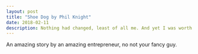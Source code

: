```yaml
---
layout: post
title: "Shoe Dog by Phil Knight"
date: 2018-02-11
description: Nothing had changed, least of all me. And yet I was worth $178 million.
---
```


An amazing story by an amazing entrepreneur, no not your fancy guy.

